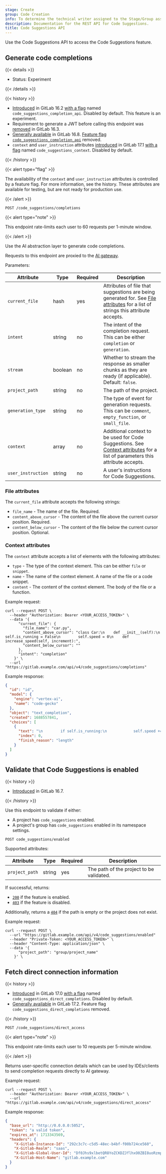 ```yaml
---
stage: Create
group: Code Creation
info: To determine the technical writer assigned to the Stage/Group associated with this page, see https://handbook.gitlab.com/handbook/product/ux/technical-writing/#assignments
description: Documentation for the REST API for Code Suggestions.
title: Code Suggestions API
---
```


Use the Code Suggestions API to access the Code Suggestions feature.

## Generate code completions

{{< details >}}

- Status: Experiment

{{< /details >}}

{{< history >}}

- [Introduced](https://gitlab.com/gitlab-org/gitlab/-/issues/415581) in GitLab 16.2 [with a flag](../administration/feature_flags.md) named `code_suggestions_completion_api`. Disabled by default. This feature is an experiment.
- Requirement to generate a JWT before calling this endpoint was [removed](https://gitlab.com/gitlab-org/gitlab/-/merge_requests/127863) in GitLab 16.3.
- [Generally available](https://gitlab.com/gitlab-org/gitlab/-/issues/416371) in GitLab 16.8. [Feature flag `code_suggestions_completion_api`](https://gitlab.com/gitlab-org/gitlab/-/merge_requests/138174) removed.
- `context` and `user_instruction` attributes [introduced](https://gitlab.com/gitlab-org/gitlab/-/issues/462750) in GitLab 17.1 [with a flag](../administration/feature_flags.md) named `code_suggestions_context`. Disabled by default.

{{< /history >}}

{{< alert type="flag" >}}

The availability of the `context` and `user_instruction` attributes is controlled by a feature flag.
For more information, see the history.
These attributes are available for testing, but are not ready for production use.

{{< /alert >}}

```plaintext
POST /code_suggestions/completions
```

{{< alert type="note" >}}

This endpoint rate-limits each user to 60 requests per 1-minute window.

{{< /alert >}}

Use the AI abstraction layer to generate code completions.

Requests to this endpoint are proxied to the
[AI gateway](https://gitlab.com/gitlab-org/modelops/applied-ml/code-suggestions/ai-assist/-/blob/main/docs/api.md).

Parameters:

| Attribute          | Type    | Required | Description |
|--------------------|---------|----------|-------------|
| `current_file`     | hash    | yes      | Attributes of file that suggestions are being generated for. See [File attributes](#file-attributes) for a list of strings this attribute accepts. |
| `intent`           | string  | no       | The intent of the completion request. This can be either `completion` or `generation`. |
| `stream`           | boolean | no       | Whether to stream the response as smaller chunks as they are ready (if applicable). Default: `false`. |
| `project_path`     | string  | no       | The path of the project. |
| `generation_type`  | string  | no       | The type of event for generation requests. This can be `comment`, `empty_function`, or `small_file`. |
| `context`          | array   | no       | Additional context to be used for Code Suggestions. See [Context attributes](#context-attributes) for a list of parameters this attribute accepts. |
| `user_instruction` | string  | no       | A user's instructions for Code Suggestions. |

### File attributes

The `current_file` attribute accepts the following strings:

- `file_name` - The name of the file. Required.
- `content_above_cursor` - The content of the file above the current cursor position. Required.
- `content_below_cursor` - The content of the file below the current cursor position. Optional.

### Context attributes

The `context` attribute accepts a list of elements with the following attributes:

- `type` - The type of the context element. This can be either `file` or `snippet`.
- `name` - The name of the context element. A name of the file or a code snippet.
- `content` - The content of the context element. The body of the file or a function.

Example request:

```shell
curl --request POST \
  --header "Authorization: Bearer <YOUR_ACCESS_TOKEN>" \
  --data '{
      "current_file": {
        "file_name": "car.py",
        "content_above_cursor": "class Car:\n    def __init__(self):\n        self.is_running = False\n        self.speed = 0\n    def increase_speed(self, increment):",
        "content_below_cursor": ""
      },
      "intent": "completion"
    }' \
  --url "https://gitlab.example.com/api/v4/code_suggestions/completions"
```

Example response:

```json
{
  "id": "id",
  "model": {
    "engine": "vertex-ai",
    "name": "code-gecko"
  },
  "object": "text_completion",
  "created": 1688557841,
  "choices": [
    {
      "text": "\n        if self.is_running:\n            self.speed += increment\n            print(\"The car's speed is now",
      "index": 0,
      "finish_reason": "length"
    }
  ]
}
```

## Validate that Code Suggestions is enabled

{{< history >}}

- [Introduced](https://gitlab.com/gitlab-org/gitlab/-/merge_requests/138814) in GitLab 16.7.

{{< /history >}}

Use this endpoint to validate if either:

- A project has `code_suggestions` enabled.
- A project's group has `code_suggestions` enabled in its namespace settings.

```plaintext
POST code_suggestions/enabled
```

Supported attributes:

| Attribute         | Type    | Required | Description |
| ----------------- | ------- | -------- | ----------- |
| `project_path`    | string  | yes      | The path of the project to be validated. |

If successful, returns:

- [`200`](rest/troubleshooting.md#status-codes) if the feature is enabled.
- [`403`](rest/troubleshooting.md#status-codes) if the feature is disabled.

Additionally, returns a [`404`](rest/troubleshooting.md#status-codes) if the path is empty or the project does not exist.

Example request:

```shell
curl --request POST \
  --url "https://gitlab.example.com/api/v4/code_suggestions/enabled"
  --header "Private-Token: <YOUR_ACCESS_TOKEN>" \
  --header "Content-Type: application/json" \
  --data '{
      "project_path": "group/project_name"
    }' \

```

## Fetch direct connection information

{{< history >}}

- [Introduced](https://gitlab.com/gitlab-org/gitlab/-/issues/452044) in GitLab 17.0 [with a flag](../administration/feature_flags.md) named `code_suggestions_direct_completions`. Disabled by default.
- [Generally available](https://gitlab.com/gitlab-org/gitlab/-/issues/456443) in GitLab 17.2. Feature flag `code_suggestions_direct_completions` removed.

{{< /history >}}

```plaintext
POST /code_suggestions/direct_access
```

{{< alert type="note" >}}

This endpoint rate-limits each user to 10 requests per 5-minute window.

{{< /alert >}}

Returns user-specific connection details which can be used by IDEs/clients to send completion requests directly to AI gateway.

Example request:

```shell
curl --request POST \
  --header "Authorization: Bearer <YOUR_ACCESS_TOKEN>" \
  --url "https://gitlab.example.com/api/v4/code_suggestions/direct_access"
```

Example response:

```json
{
  "base_url": "http://0.0.0.0:5052",
  "token": "a valid token",
  "expires_at": 1713343569,
  "headers": {
    "X-Gitlab-Instance-Id": "292c3c7c-c5d5-48ec-b4bf-f00b724ce560",
    "X-Gitlab-Realm": "saas",
    "X-Gitlab-Global-User-Id": "Df0Jhs9xlbetQR8YoZCKDZJflhxO0ZBI8uoRzmpnd1w=",
    "X-Gitlab-Host-Name": "gitlab.example.com"
  }
}
```
